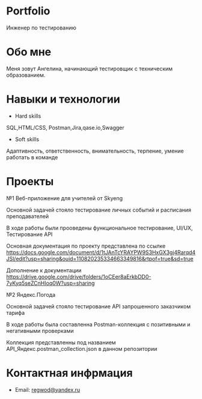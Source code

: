 # Portfolio
Инженер по тестированию
# Обо мне
Меня зовут Ангелина, начинающий тестировщик с техническим образованием.
# Навыки и технологии
- Hard skills

SQL,HTML/CSS,
Postman,Jira,qase.io,Swagger

- Soft skills

Адаптивность, ответственность, внимательность, терпение, умение работать в команде
# Проекты
№1 Веб-приложение для учителей от Skyeng

Основной задачей стояло тестирование личных событий и расписания преподавателей

В ходе работы были прооведены функциональное тестирование, UI/UX, Тестирование API

Основная документация по проекту представлена по ссылке https://docs.google.com/document/d/1tJAnTcYRAYPW9S3HxGX3gj4Rarqd4JSl/edit?usp=sharing&ouid=110820235334663349816&rtpof=true&sd=true

Дополнение к документации https://drive.google.com/drive/folders/1oCEer8aErkbDD0-7yKyq5seZCnHIoq0W?usp=sharing


№2 Яндекс.Погода

Основной задачей стояло тестирование API запрошенного заказчиком тарифа

В ходе работы была составленна Postman-коллекция с позитивными и негативными проверками

Коллекция представленны под названием API_Яндекс.postman_collection.json в данном репозитории

# Контактная инфрмация
- Email: regwod@yandex.ru
